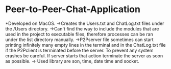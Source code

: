 # Peer-to-Peer-Chat-Application

*Developed on MacOS.
->Creates the Users.txt and ChatLog.txt files under the /Users directory.
->Can't find the way to include the modules that are used in the project to executable files, therefore processes can be ran under the list directory manually.
->P2Pserver file sometimes can start printing infinitely many empty lines in the terminal and in the ChatLog.txt file if the P2Pclient is terminated before the server. To prevent any system crashes be careful. If server starts that action terminate the server as soon as possible.
-> Used library are son, time, date time and socket.


